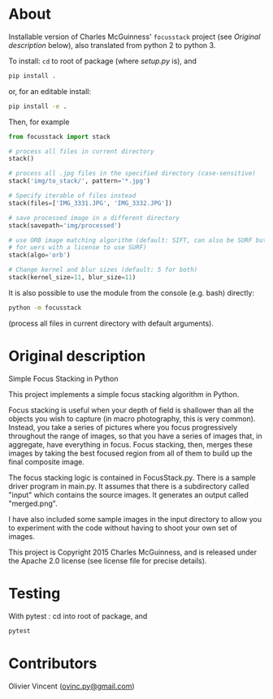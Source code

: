 # About

Installable version of Charles McGuinness' `focusstack` project (see *Original description* below), also translated from python 2 to python 3.

To install: `cd` to root of package (where *setup.py* is), and
```bash
pip install .
```
or, for an editable install:
```bash
pip install -e .
```

Then, for example
```python
from focusstack import stack

# process all files in current directory
stack()

# process all .jpg files in the specified directory (case-sensitive)
stack('img/to_stack/', pattern='*.jpg')

# Specify iterable of files instead
stack(files=['IMG_3331.JPG', 'IMG_3332.JPG'])

# save processed image in a different directory
stack(savepath='img/processed')

# use ORB image matching algorithm (default: SIFT, can also be SURF but only
# for uers with a license to use SURF)
stack(algo='orb')

# Change kernel and blur sizes (default: 5 for both)
stack(kernel_size=11, blur_size=11)
```

It is also possible to use the module from the console (e.g. bash) directly:
```bash
python -m focusstack
```
(process all files in current directory with default arguments).

# Original description

Simple Focus Stacking in Python

This project implements a simple focus stacking algorithm in Python.

Focus stacking is useful when your depth of field is shallower than
all the objects you wish to capture (in macro photography, this is
very common).  Instead, you take a series of pictures where you focus
progressively throughout the range of images, so that you have a series
of images that, in aggregate, have everything in focus.  Focus stacking,
then, merges these images by taking the best focused region from all
of them to build up the final composite image.

The focus stacking logic is contained in FocusStack.py.  There is a
sample driver program in main.py.  It assumes that there is a subdirectory
called "input" which contains the source images.  It generates an output
called "merged.png".

I have also included some sample images in the input directory to allow
you to experiment with the code without having to shoot your own set of images.

This project is Copyright 2015 Charles McGuinness, and is released under the
Apache 2.0 license (see license file for precise details).


# Testing

With pytest : cd into root of package, and
```bash
pytest
```


# Contributors

Olivier Vincent
(ovinc.py@gmail.com)